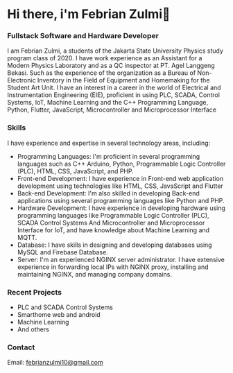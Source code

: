 # Hi there, i'm Febrian Zulmi👋

### Fullstack Software and Hardware Developer
I am Febrian Zulmi, a students of the Jakarta State University Physics study program class of 2020. I have work experience as an Assistant for a Modern Physics Laboratory and as a QC inspector at PT. Agel Langgeng Bekasi. Such as the experience of the organization as a Bureau of Non-Electronic Inventory in the Field of Equipment and Homemaking for the Student Art Unit. I have an interest in a career in the world of Electrical and Instrumentation Engineering (EIE), proficient in using PLC, SCADA, Control Systems, IoT, Machine Learning and the C++ Programming Language, Python, Flutter, JavaScript, Microcontroller and Microprocessor Interface

### Skills
I have experience and expertise in several technology areas, including:

- Programming Languages: I'm proficient in several programming languages such as C++ Arduino, Python, Programmable Logic Controller (PLC), HTML, CSS, JavaScript, and PHP.
- Front-end Development: I have experience in Front-end web application development using technologies like HTML, CSS, JavaScript and Flutter
- Back-end Development: I'm also skilled in developing Back-end applications using several programming languages like Python and PHP.
- Hardware Development: I have experience in developing hardware using programming languages like Programmable Logic Controller (PLC), SCADA Control Systems And Microcontroller and Microprocessor Interface for IoT, and have knowledge about Machine Learning and MQTT.
- Database: I have skills in designing and developing databases using MySQL and Firebase Database.
- Server: I'm an experienced NGINX server administrator. I have extensive experience in forwarding local IPs with NGINX proxy, installing and maintaining NGINX, and managing company domains.
### Recent Projects
- PLC and SCADA Control Systems 
- Smarthome web and android
- Machine Learning
- And others
### Contact
Email: febrianzulmi10@gmail.com
